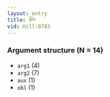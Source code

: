 ```yaml
---
layout: entry
title: ཐོས་
vid: Hill:0783
---
```

### Argument structure (N = 14)
* `arg1` (4)
* `arg2` (7)
* `aux` (1)
* `obl` (1)

